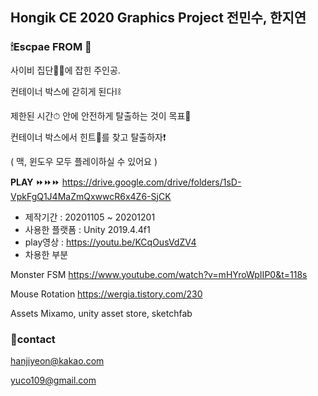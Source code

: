 ## Hongik CE 2020 Graphics Project 전민수, 한지연

### 🕯Escpae FROM 🔦
사이비 집단🧟‍♂️에 잡힌 주인공.

컨테이너 박스에 갇히게 된다⛓

제한된 시간⏱ 안에 안전하게 탈출하는 것이 목표👣

컨테이너 박스에서 힌트🔑를 찾고 탈출하자❗️


( 맥, 윈도우 모두 플레이하실 수 있어요 )

**PLAY** ⏩⏩⏩ https://drive.google.com/drive/folders/1sD-VpkFgQ1J4MaZmQxwwcR6x4Z6-SjCK

- 제작기간 : 20201105 ~ 20201201
- 사용한 플랫폼 : Unity 2019.4.4f1
- play영상 : https://youtu.be/KCqOusVdZV4
- 차용한 부분

Monster FSM  https://www.youtube.com/watch?v=mHYroWpIIP0&t=118s

Mouse Rotation  https://wergia.tistory.com/230

Assets  Mixamo, unity asset store, sketchfab

### 🔗contact

hanjiyeon@kakao.com

yuco109@gmail.com
